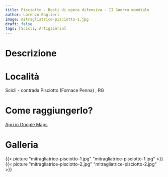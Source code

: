 ```yaml
---
title: Pisciotto - Resti di opera difensiva - II Guerra mondiale
author: Lorenzo Baglieri
image: mitragliatrice-pisciotto-1.jpg
draft: false
tags: [Scicli, Artiglieria]
---
```


# Descrizione

# Località
Scicli - contrada Pisciotto (Fornace Penna) , RG

# Come raggiungerlo?
[Apri in Google Maps](https://goo.gl/maps/cFszUBnTK4y1HUH16)

# Galleria

{{< picture "mitragliatrice-pisciotto-1.jpg" "mitragliatrice-pisciotto-1.jpg" >}}
{{< picture "mitragliatrice-pisciotto-2.jpg" "mitragliatrice-pisciotto-2.jpg" >}}